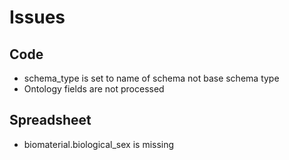 # Issues

## Code
* schema_type is set to name of schema not base schema type
* Ontology fields are not processed

## Spreadsheet
* biomaterial.biological_sex is missing